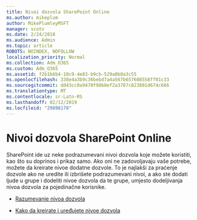 ```yaml
---
title: Nivoi dozvola SharePoint Online
ms.author: mikeplum
author: MikePlumleyMSFT
manager: scotv
ms.date: 2/24/2018
ms.audience: Admin
ms.topic: article
ROBOTS: NOINDEX, NOFOLLOW
localization_priority: Normal
ms.collection: Adm_O365
ms.custom: Adm_O365
ms.assetid: f2b1b6b4-10c9-4e83-b9cb-529a0b8a3c55
ms.openlocfilehash: 338e4a3b9c36bebd7a4a567b657608558ff01c33
ms.sourcegitcommit: dd43cc0a9470f98b8ef2a3787c823801d674c666
ms.translationtype: MT
ms.contentlocale: sr-Latn-RS
ms.lasthandoff: 02/12/2019
ms.locfileid: "29898178"
---
```

# <a name="sharepoint-online-permission-levels"></a>Nivoi dozvola SharePoint Online

SharePoint ide uz neke podrazumevani nivoi dozvola koje možete koristiti, kao što su doprinos i prikaz samo. Ako oni ne zadovoljavaju vaše potrebe, možete da kreirate nivoe dodatne dozvole. To je najlakši za praćenje dozvole ako ne uredite ili izbrišete podrazumevani nivoi, a ako ste dodati ljude u grupe i dodeliti nivoe dozvola da te grupe, umjesto dodeljivanja nivoa dozvola za pojedinačne korisnike.
  
- [Razumevanje nivoa dozvola](https://go.microsoft.com/fwlink/?linkid=867071)
    
- [Kako da kreirate i uređujete nivoe dozvola](https://go.microsoft.com/fwlink/?linkid=867072)
    

